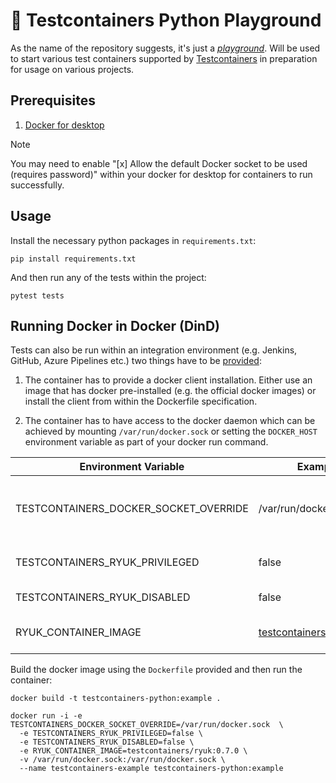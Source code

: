 # 🛝 Testcontainers Python Playground

As the name of the repository suggests, it's just a [_playground_](https://dictionary.cambridge.org/dictionary/english/playground).
Will be used to start various test containers supported by [Testcontainers](https://testcontainers.com/) in preparation for usage on
various projects.

## Prerequisites

1. [Docker for desktop](https://docs.docker.com/desktop/)

> [!NOTE]
> You may need to enable "[x] Allow the default Docker socket to be used (requires password)" within your docker for desktop
> for containers to run successfully.

## Usage

Install the necessary python packages in `requirements.txt`:

```shell
pip install requirements.txt
```

And then run any of the tests within the project:

```shell
pytest tests
```

## Running Docker in Docker (DinD)

Tests can also be run within an integration environment (e.g. Jenkins, GitHub, Azure Pipelines etc.)
two things have to be [provided](https://testcontainers-python.readthedocs.io/en/latest/#docker-in-docker-dind):

1. The container has to provide a docker client installation. Either use an image that has docker pre-installed
   (e.g. the official docker images) or install the client from within the Dockerfile specification.

2. The container has to have access to the docker daemon which can be achieved by mounting `/var/run/docker.sock`
   or setting the `DOCKER_HOST` environment variable as part of your docker run command.

| Environment Variable                  | Example                                                                        | Description                          |
|---------------------------------------|--------------------------------------------------------------------------------|--------------------------------------|
| TESTCONTAINERS_DOCKER_SOCKET_OVERRIDE | /var/run/docker.sock                                                           | Path to Docker’s socket used by ryuk |
| TESTCONTAINERS_RYUK_PRIVILEGED        | false                                                                          | Run ryuk as a privileged container   |
| TESTCONTAINERS_RYUK_DISABLED          | false                                                                          | Disable ryuk                         |
| RYUK_CONTAINER_IMAGE                  | [testcontainers/ryuk:0.7.0](https://hub.docker.com/r/testcontainers/ryuk/tags) | Custom image for ryuk                |

Build the docker image using the `Dockerfile` provided and then run the container:

```shell
docker build -t testcontainers-python:example .
```

```shell
docker run -i -e TESTCONTAINERS_DOCKER_SOCKET_OVERRIDE=/var/run/docker.sock  \
  -e TESTCONTAINERS_RYUK_PRIVILEGED=false \
  -e TESTCONTAINERS_RYUK_DISABLED=false \
  -e RYUK_CONTAINER_IMAGE=testcontainers/ryuk:0.7.0 \
  -v /var/run/docker.sock:/var/run/docker.sock \
  --name testcontainers-example testcontainers-python:example
```
